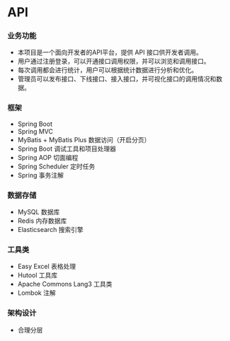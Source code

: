 # API

### 业务功能
- 本项目是一个面向开发者的API平台，提供 API 接口供开发者调用。
- 用户通过注册登录，可以开通接口调用权限，并可以浏览和调用接口。
- 每次调用都会进行‌统计，用户可以根据统计数据进行分析和优化。
- 管理员可以发布接口、下线接口、接入接口，并可视化接口的调用情况和数据。


### 框架 

- Spring Boot
- Spring MVC
- MyBatis + MyBatis Plus 数据访问（开启分页）
- Spring Boot 调试工具和项目处理器
- Spring AOP 切面编程
- Spring Scheduler 定时任务
- Spring 事务注解

### 数据存储

- MySQL 数据库
- Redis 内存数据库
- Elasticsearch 搜索引擎

### 工具类

- Easy Excel 表格处理
- Hutool 工具库
- Apache Commons Lang3 工具类
- Lombok 注解


### 架构设计

- 合理分层





